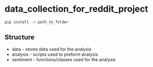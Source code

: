 # data_collection_for_reddit_project


```bash
pip install -e path_to_folder
```

## Structure

* data - stores data used for the analysis
* analysis - scripts used to preform analysis
* sentiment - functions/classes used for the analysis
